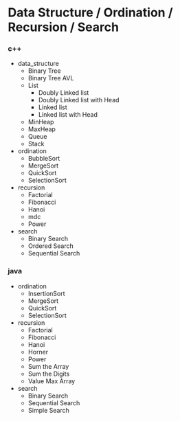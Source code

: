# Data Structure / Ordination / Recursion / Search
### c++
   - data_structure
      - Binary Tree
      - Binary Tree AVL
      - List
          - Doubly Linked list
          - Doubly Linked list with Head
          - Linked list
          - Linked list with Head
      - MinHeap
      - MaxHeap
      - Queue
      - Stack
   - ordination
      - BubbleSort
      - MergeSort
      - QuickSort
      - SelectionSort
   - recursion
      - Factorial
      - Fibonacci
      - Hanoi
      - mdc
      - Power
   - search
      - Binary Search
      - Ordered Search
      - Sequential Search

### java
   - ordination
      - InsertionSort
      - MergeSort
      - QuickSort
      - SelectionSort
   - recursion
      - Factorial
      - Fibonacci
      - Hanoi
      - Horner
      - Power
      - Sum the Array
      - Sum the Digits
      - Value Max Array
   - search
      - Binary Search
      - Sequential Search
      - Simple Search
